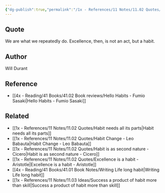 ```yaml
---
{"dg-publish":true,"permalink":"/1x - References/11 Notes/11.02 Quotes/Excellence is not an act but a habit - Will Durant/","title":"Excellence is not an act but a habit - Will Durant","noteIcon":"","created":"2023-01-14T23:25:37.000+03:00","updated":"2024-02-14T20:18:44.838+03:00"}
---
```



## Quote
We are what we repeatedly do. Excellence, then, is not an act, but a habit.

## Author
Will Durant

## Reference
- [[4x - Reading/41 Books/41.02 Book reviews/Hello Habits - Fumio Sasaki\|Hello Habits - Fumio Sasaki]]

## Related
- [[1x - References/11 Notes/11.02 Quotes/Habit needs all its parts\|Habit needs all its parts]]
- [[1x - References/11 Notes/11.02 Quotes/Habit Change - Leo Babauta\|Habit Change - Leo Babauta]]
- [[1x - References/11 Notes/11.02 Quotes/Habit is as second nature - Cicero\|Habit is as second nature - Cicero]]
- [[1x - References/11 Notes/11.02 Quotes/Excellence is a habit - Aristotle\|Excellence is a habit - Aristotle]]
- [[4x - Reading/41 Books/41.01 Book Notes/Writing Life long habit\|Writing Life long habit]]
- [[1x - References/11 Notes/11.03 Ideas/Success a product of habit more than skill\|Success a product of habit more than skill]]
